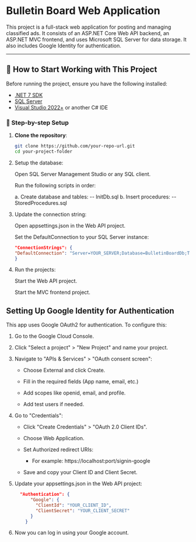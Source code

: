 # Bulletin Board Web Application

This project is a full-stack web application for posting and managing classified ads. It consists of an ASP.NET Core Web API backend, an ASP.NET MVC frontend, and uses Microsoft SQL Server for data storage. It also includes Google Identity for authentication.

---

## 🚀 How to Start Working with This Project

Before running the project, ensure you have the following installed:
- [.NET 7 SDK](https://dotnet.microsoft.com/download)
- [SQL Server](https://www.microsoft.com/en-us/sql-server/sql-server-downloads)
- [Visual Studio 2022+](https://visualstudio.microsoft.com/) or another C# IDE

### 📂 Step-by-step Setup

1. **Clone the repository**:
   ```bash
   git clone https://github.com/your-repo-url.git
   cd your-project-folder
2. Setup the database:

    Open SQL Server Management Studio or any SQL client.

    Run the following scripts in order:

    a. Create database and tables:
     -- InitDb.sql
   b. Insert procedures:
   -- StoredProcedures.sql
3. Update the connection string:

    Open appsettings.json in the Web API project.

    Set the DefaultConnection to your SQL Server instance:
     ``` appsettings.json
     "ConnectionStrings": {
    "DefaultConnection": "Server=YOUR_SERVER;Database=BulletinBoardDb;Trusted_Connection=True;"
    }
4. Run the projects:

    Start the Web API project.

    Start the MVC frontend project.

## Setting Up Google Identity for Authentication

This app uses Google OAuth2 for authentication. To configure this:

   1. Go to the Google Cloud Console.

   2. Click "Select a project" > "New Project" and name your project.

   3. Navigate to "APIs & Services" > "OAuth consent screen":

      - Choose External and click Create.

      - Fill in the required fields (App name, email, etc.)

      - Add scopes like openid, email, and profile.

      - Add test users if needed.

   4. Go to "Credentials":

       - Click "Create Credentials" > "OAuth 2.0 Client IDs".

       - Choose Web Application.

       - Set Authorized redirect URIs:

          -  For example: https://localhost:port/signin-google

       - Save and copy your Client ID and Client Secret.

   5. Update your appsettings.json in the Web API project:

      ``` appsettings.json
        "Authentication": {
            "Google": {
              "ClientId": "YOUR_CLIENT_ID",
              "ClientSecret": "YOUR_CLIENT_SECRET"
            }
          }

   6. Now you can log in using your Google account.



